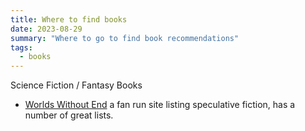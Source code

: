 ```yaml
---
title: Where to find books
date: 2023-08-29
summary: "Where to go to find book recommendations"
tags:
  - books
---
```


Science Fiction / Fantasy Books

- [Worlds Without End](https://www.worldswithoutend.com/) a fan run site listing speculative fiction, has a number of great lists.
